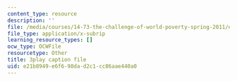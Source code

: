 ```yaml
---
content_type: resource
description: ''
file: /media/courses/14-73-the-challenge-of-world-poverty-spring-2011/e21b8949e6f698dad2c1cc86aae440a0_U1g_-FzqUXc.srt
file_type: application/x-subrip
learning_resource_types: []
ocw_type: OCWFile
resourcetype: Other
title: 3play caption file
uid: e21b8949-e6f6-98da-d2c1-cc86aae440a0
---
```

